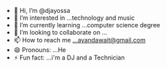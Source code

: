 - 👋 Hi, I’m @djayossa
- 👀 I’m interested in ...technology and music
- 🌱 I’m currently learning ...computer science degree
- 💞️ I’m looking to collaborate on ...
- 📫 How to reach me ...ayandawait@gmail.com
- 😄 Pronouns: ...He
- ⚡ Fun fact: ...i'm a DJ and a Technician
